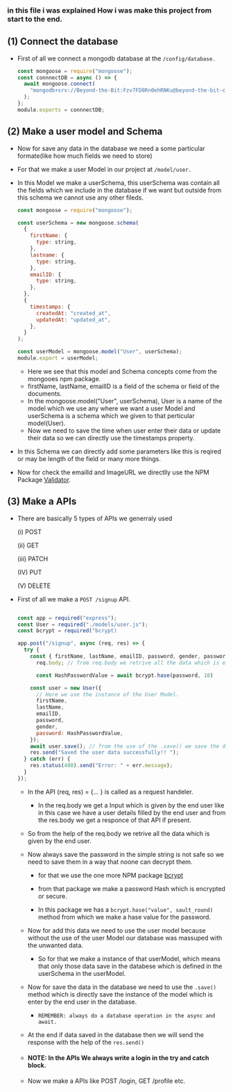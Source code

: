 ### in this file i was explained How i was make this project from start to the end.

## (1) Connect the database

- First of all we connect a mongodb database at the `/config/database.`

  ```js
  const mongoose = require("mongoose");
  const connnectDB = async () => {
    await mongoose.connect(
      "mongodb+srv://Beyond-the-Bit:Fzv7FD0Rn0ehRNKu@beyond-the-bit-cluster.zg6w8.mongodb.net/beyound-the-bits"
    );
  };
  module.exports = connnectDB;
  ```

## (2) Make a user model and Schema

- Now for save any data in the database we need a some particular formate(like how much fields we need to store)
- For that we make a user Model in our project at `/model/user.`
- In this Model we make a userSchema, this userSchema was contain all the fields which we include in the database if we want but outside from this schema we cannot use any other fileds.

  ```js
  const mongoose = require("mongoose");

  const userSchema = new mongoose.schema(
    {
      firstName: {
        type: string,
      },
      lastname: {
        type: string,
      },
      emailID: {
        type: string,
      },
    },
    {
      timestamps: {
        createdAt: "created_at",
        updatedAt: "updated_at",
      },
    }
  );

  const userModel = mongoose.model("User", userSchema);
  module.export = userModel;
  ```

  - Here we see that this model and Schema concepts come from the mongooes npm package.
  - firstName, lastName, emailID is a field of the schema or field of the documents.
  - In the mongoose.model("User", userSchema), User is a name of the model which we use any where we want a user Model and userSchema is a schema which we given to that perticular model(User).
  - Now we need to save the time when user enter their data or update their data so we can directly use the timestamps property.

- In this Schema we can directly add some parameters like this is reqired or may be length of the field or many more things.
- Now for check the emailId and ImageURL we directlly use the NPM Package [Validator](https://www.npmjs.com/package/validator).

## (3) Make a APIs

- There are basically 5 types of APIs we generraly used

  (i) POST

  (ii) GET

  (iii) PATCH

  (IV) PUT

  (V) DELETE

- First of all we make a `POST /signup` API.

  ```js
  
  const app = required("express");
  const User = required("./models/user.js");
  const bcrypt = required("bcrypt)

  app.post("/signup", async (req, res) => {
    try {
      const { firstName, lastName, emailID, password, gender, password } =
        req.body; // from req.body we retrive all the data which is entered by the user.

        const HashPasswordValue = await bcrypt.hase(password, 10)

      const user = new User({
        // Here we use the instance of the User Model.
        firstName,
        lastName,
        emailID,
        password,
        gender,
        password: HashPasswordValue,
      });
      await user.save(); // from the use of the .save() we save the data in the database and this operation always do in the await.
      res.send("Saved the user data successfully!! ");
    } catch (err) {
      res.status(400).send("Error: " + err.message);
    }
  });

  ```

  - In the API (req, res) = {... } is called as a request handeler.
    
    - In the req.body we get a Input which is given by the end user like in this case we have a user details filled by the end user and from the res.body we get a responce of that API if present.
  
  - So from the help of the req.body we retrive all the data which is given by the end user.
  
  - Now always save the password in the simple string is not safe so we need to save them in a way that noone can decrypt them.
    
    - for that we use the one more NPM package [bcrypt](https://www.npmjs.com/package/bcrypt)
    
    - from that package we make a password Hash which is encrypted or secure.
    - In this package we has a `bcrypt.hase("value", sault_round)` method from which we make a hase value for the password.
  - Now for add this data we need to use the user model because without the use of the user Model our database was massuped with the unwanted data.
    - So for that we make a instance of that userModel, which means that only those data save in the databese which is defined in the userSchema in the userModel.
  - Now for save the data in the database we need to use the `.save()` method which is directly save the instance of the model which is enter by the end user in the database.
    - `REMEMBER: always do a database operation in the async and await.`
  - At the end if data saved in the database then we will send the response with the help of the `res.send()`

  - #### NOTE: In the APIs We always write a login in the try and catch block.

  - Now we make a APIs like POST /login, GET /profile etc.

